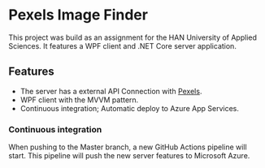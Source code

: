 # Pexels Image Finder
This project was build as an assignment for the HAN University of Applied Sciences.
It features a WPF client and .NET Core server application.

## Features
- The server has a external API Connection with [Pexels](https://www.pexels.com/api/).
- WPF client with the MVVM pattern.
- Continuous integration; Automatic deploy to Azure App Services.

### Continuous integration
When pushing to the Master branch, a new GitHub Actions pipeline will start.
This pipeline will push the new server features to Microsoft Azure.
